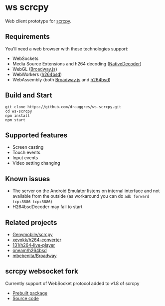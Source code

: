 # ws scrcpy

Web client prototype for [scrcpy](https://github.com/Genymobile/scrcpy).

## Requirements

You'll need a web browser with these technologies support:
* WebSockets
* Media Source Extensions and h264 decoding ([NativeDecoder](/src/decoder/NativeDecoder.ts))
* WebGL ([Broadway.js](/src/decoder/BroadwayDecoder.ts))
* WebWorkers ([h264bsd](/src/decoder/H264bsdDecoder.ts))
* WebAssembly  (both [Broadway.js](/src/decoder/BroadwayDecoder.ts) and [h264bsd](/src/decoder/H264bsdDecoder.ts))

## Build and Start

```shell
git clone https://github.com/drauggres/ws-scrcpy.git
cd ws-scrcpy
npm install
npm start
```

## Supported features
* Screen casting
* Touch events
* Input events
* Video setting changing

## Known issues

* The server on the Android Emulator listens on internal interface and not available from the outside (as workaround you can do `adb forward tcp:8886 tcp:8886`)
* H264bsdDecoder may fail to start 

## Related projects
* [Genymobile/scrcpy](https://github.com/Genymobile/scrcpy)
* [xevokk/h264-converter](https://github.com/xevokk/h264-converter)
* [131/h264-live-player](https://github.com/131/h264-live-player)
* [oneam/h264bsd](https://github.com/oneam/h264bsd)
* [mbebenita/Broadway](https://github.com/mbebenita/Broadway)

## scrcpy websocket fork

Currently support of WebSocket protocol added to v1.8 of scrcpy
* [Prebuilt package](https://github.com/drauggres/scrcpy/releases/download/v1.8.1/scrcpy-server.jar)
* [Source code](https://github.com/drauggres/scrcpy/tree/feature/websocket-server)
